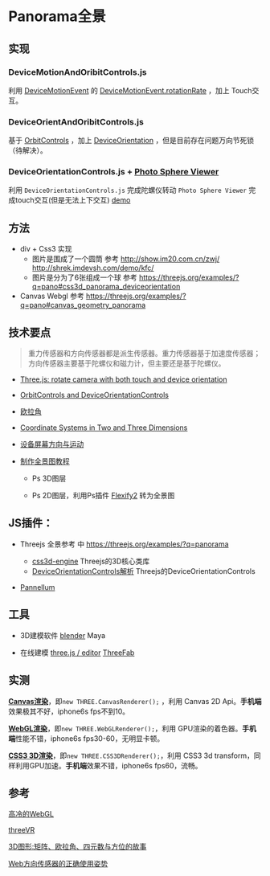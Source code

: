 # Panorama全景

## 实现

### DeviceMotionAndOribitControls.js
利用 [DeviceMotionEvent](https://developer.mozilla.org/en-US/docs/Web/API/DeviceMotionEvent) 的 [DeviceMotionEvent.rotationRate](https://developer.mozilla.org/en-US/docs/Web/API/DeviceMotionEvent/rotationRate) ，加上 Touch交互。


### DeviceOrientAndOribitControls.js
基于 [OrbitControls](https://threejs.org/docs/index.html#examples/controls/OrbitControls) ，加上 [DeviceOrientation](https://developer.mozilla.org/zh-CN/docs/Web/Events/deviceorientation) ，但是目前存在问题万向节死锁（待解决）。

### DeviceOrientationControls.js  + [Photo Sphere Viewer](https://github.com/mistic100/Photo-Sphere-Viewer)

利用 `DeviceOrientationControls.js` 完成陀螺仪转动 `Photo Sphere Viewer` 完成touch交互(但是无法上下交互) [demo](https://csgo.wanmei.com/csgoanniversay/) 


## 方法

- div + Css3 实现
  - 图片是围成了一个圆筒  参考 http://show.im20.com.cn/zwj/   http://shrek.imdevsh.com/demo/kfc/
  - 图片是分为了6张组成一个球 参考 https://threejs.org/examples/?q=pano#css3d_panorama_deviceorientation 
- Canvas Webgl 参考 https://threejs.org/examples/?q=pano#canvas_geometry_panorama

## 技术要点
> 重力传感器和方向传感器都是派生传感器。重力传感器基于加速度传感器；方向传感器主要基于陀螺仪和磁力计，但主要还是基于陀螺仪。
>

- [Three.js: rotate camera with both touch and device orientation](https://stackoverflow.com/questions/35283320/three-js-rotate-camera-with-both-touch-and-device-orientation) 
- [OrbitControls and DeviceOrientationControls](https://github.com/mrdoob/three.js/issues/9047)
- [欧拉角](https://www.zhihu.com/question/47736315)
- [Coordinate Systems in Two and Three Dimensions](https://math.oregonstate.edu/home/programs/undergrad/CalculusQuestStudyGuides/vcalc/coord/coord.html)
- [设备屏幕方向与运动](https://developers.google.com/web/fundamentals/native-hardware/device-orientation/#rotation-data)
- [制作全景图教程](http://vr.sina.com.cn/news/js/2017-08-18/doc-ifykcppx9208605.shtml)

  - Ps 3D图层

  - Ps 2D图层，利用Ps插件 [Flexify2](http://www.flamingpear.com/flexify-2.html) 转为全景图


## JS插件：

- Threejs 全景参考 中 https://threejs.org/examples/?q=panorama

  - [css3d-engine](https://github.com/shrekshrek/css3d-engine) Threejs的3D核心类库
  - [DeviceOrientationControls解析](https://juejin.im/entry/5933ce66a22b9d0058e381b0) Threejs的DeviceOrientationControls

- [Pannellum](https://pannellum.org/)


## 工具

- 3D建模软件 [blender](https://www.blender.org/thanks/) Maya

- 在线建模 [three.js / editor](https://threejs.org/editor/) [ThreeFab](http://blackjk3.github.io/threefab/)


## 实测

[**Canvas渲染**](https://threejs.org/docs/#examples/renderers/CanvasRenderer)，即`new THREE.CanvasRenderer();` ，利用 Canvas 2D Api。**手机端**效果极其不好，iphone6s fps不到10。

[**WebGL渲染**](https://threejs.org/docs/#api/renderers/WebGLRenderer)，即`new THREE.WebGLRenderer();`，利用 GPU渲染的着色器。**手机端**性能不错，iphone6s fps30-60，无明显卡顿。

[**CSS3 3D渲染**](https://threejs.org/docs/#examples/renderers/CSS3DRenderer)，即`new THREE.CSS3DRenderer();`，利用 CSS3 3d transform，同样利用GPU加速。**手机端**效果不错，iphone6s fps60，流畅。



## 参考

[高冷的WebGL](https://juejin.im/entry/591d0b4d128fe1005cf6d90b)

[threeVR](https://github.com/richtr/threeVR)

[3D图形:矩阵、欧拉角、四元数与方位的故事](https://www.jianshu.com/p/7a114062866e)

[Web方向传感器的正确使用姿势](http://dtysky.moe/article/Skill-2018_06_25_a)